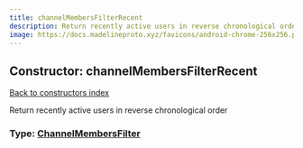 ```yaml
---
title: channelMembersFilterRecent
description: Return recently active users in reverse chronological order
image: https://docs.madelineproto.xyz/favicons/android-chrome-256x256.png
---
```

## Constructor: channelMembersFilterRecent  
[Back to constructors index](index.md)



Return recently active users in reverse chronological order




### Type: [ChannelMembersFilter](../types/ChannelMembersFilter.md)


